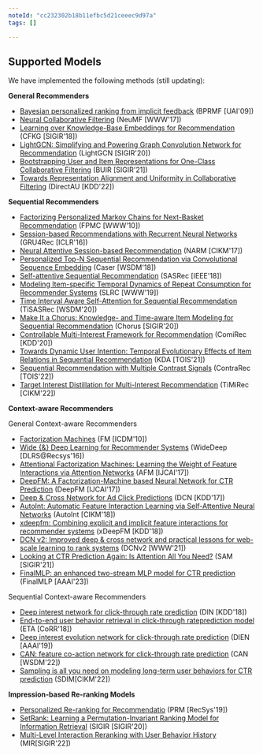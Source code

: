 ```yaml
---
noteId: "cc232302b18b11efbc5d21ceeec9d97a"
tags: []

---
```


## Supported Models

We have implemented the following methods (still updating):

**General Recommenders**

- [Bayesian personalized ranking from implicit feedback](https://arxiv.org/pdf/1205.2618.pdf?source=post_page) (BPRMF [UAI'09])
- [Neural Collaborative Filtering](https://arxiv.org/pdf/1708.05031.pdf?source=post_page---------------------------) (NeuMF [WWW'17])
- [Learning over Knowledge-Base Embeddings for Recommendation](https://arxiv.org/pdf/1803.06540.pdf) (CFKG [SIGIR'18])
- [LightGCN: Simplifying and Powering Graph Convolution Network for Recommendation](https://dl.acm.org/doi/abs/10.1145/3397271.3401063?casa_token=mMzWDMq9WxQAAAAA%3AsUQEeXtBSLjctZa7qfyOO25nOBqdHWW8ukbjZUeOmcprZcmF3QBWKBtdICrMDidOy8MJ28n3Z1zy5g) (LightGCN [SIGIR'20])
- [Bootstrapping User and Item Representations for One-Class Collaborative Filtering](https://arxiv.org/pdf/2105.06323) (BUIR [SIGIR'21])
- [Towards Representation Alignment and Uniformity in Collaborative Filtering](https://arxiv.org/pdf/2206.12811.pdf) (DirectAU [KDD'22])

**Sequential Recommenders**

- [Factorizing Personalized Markov Chains for Next-Basket Recommendation](https://dl.acm.org/doi/pdf/10.1145/1772690.1772773?casa_token=hhM2wEArOQEAAAAA:r_vhs7X8VE0rJ7FF5aZ4i-P-z1mSlBABdw5O9p0cuOahTOQ8D3FVyX6_d58sbQFiV1q1vdVHB-wKqw) (FPMC [WWW'10])
- [Session-based Recommendations with Recurrent Neural Networks](https://arxiv.org/pdf/1511.06939) (GRU4Rec [ICLR'16])
- [Neural Attentive Session-based Recommendation](https://arxiv.org/pdf/1711.04725.pdf) (NARM [CIKM'17])
- [Personalized Top-N Sequential Recommendation via Convolutional Sequence Embedding](https://arxiv.org/pdf/1809.07426) (Caser [WSDM'18])
- [Self-attentive Sequential Recommendation](https://arxiv.org/pdf/1808.09781.pdf) (SASRec [IEEE'18])
- [Modeling Item-specific Temporal Dynamics of Repeat Consumption for Recommender Systems](https://dl.acm.org/doi/pdf/10.1145/3308558.3313594) (SLRC [WWW'19])
- [Time Interval Aware Self-Attention for Sequential Recommendation](https://dl.acm.org/doi/pdf/10.1145/3336191.3371786) (TiSASRec [WSDM'20])
- [Make It a Chorus: Knowledge- and Time-aware Item Modeling for Sequential Recommendation](http://www.thuir.cn/group/~mzhang/publications/SIGIR2020Wangcy.pdf) (Chorus [SIGIR'20])
- [Controllable Multi-Interest Framework for Recommendation](https://dl.acm.org/doi/pdf/10.1145/3394486.3403344?casa_token=r35exDCLzSsAAAAA:hbdvRtwvH7LlbllHH7gITV_mpA5hYnAFXcpT2bW8MnbK7Gta50E60xNhC6KoQtY6AGOHaEVsK_GRVQ) (ComiRec [KDD'20])
- [Towards Dynamic User Intention: Temporal Evolutionary Effects of Item Relations in Sequential Recommendation](https://chenchongthu.github.io/files/TOIS-KDA-wcy.pdf) (KDA [TOIS'21])
- [Sequential Recommendation with Multiple Contrast Signals](https://dl.acm.org/doi/pdf/10.1145/3522673) (ContraRec [TOIS'22])
- [Target Interest Distillation for Multi-Interest Recommendation]() (TiMiRec [CIKM'22])

**Context-aware Recommenders**

General Context-aware Recommenders
- [Factorization Machines](https://ieeexplore.ieee.org/document/5694074) (FM [ICDM'10])
- [Wide {\&} Deep Learning for Recommender Systems](https://dl.acm.org/doi/pdf/10.1145/2988450.2988454) (WideDeep [DLRS@Recsys'16])
- [Attentional Factorization Machines: Learning the Weight of Feature Interactions via Attention Networks](https://arxiv.org/pdf/1708.04617) (AFM [IJCAI'17])
- [DeepFM: A Factorization-Machine based Neural Network for CTR Prediction](https://arxiv.org/pdf/1703.04247) (DeepFM [IJCAI'17])
- [Deep & Cross Network for Ad Click Predictions](https://dl.acm.org/doi/pdf/10.1145/3124749.3124754) (DCN [KDD'17])
- [AutoInt: Automatic Feature Interaction Learning via Self-Attentive Neural Networks](https://arxiv.org/pdf/1810.11921) (AutoInt [CIKM'18])
- [xdeepfm: Combining explicit and implicit feature interactions for recommender systems](https://arxiv.org/pdf/1803.05170.pdf%E2%80%8B%E2%80%8B) (xDeepFM [KDD'18])
- [DCN v2: Improved deep & cross network and practical lessons for web-scale learning to rank systems](https://arxiv.org/pdf/2008.13535) (DCNv2 [WWW'21])
- [Looking at CTR Prediction Again: Is Attention All You Need?](https://arxiv.org/pdf/2105.05563) (SAM [SIGIR'21])
- [FinalMLP: an enhanced two-stream MLP model for CTR prediction](https://ojs.aaai.org/index.php/AAAI/article/download/25577/25349) (FinalMLP [AAAI'23])

Sequential Context-aware Recommenders
- [Deep interest network for click-through rate prediction](https://arxiv.org/pdf/1706.06978) (DIN [KDD'18])
- [End-to-end user behavior retrieval in click-through rateprediction model](https://arxiv.org/pdf/2108.04468) (ETA [CoRR'18])
- [Deep interest evolution network for click-through rate prediction](https://aaai.org/ojs/index.php/AAAI/article/view/4545/4423) (DIEN [AAAI'19])
- [CAN: feature co-action network for click-through rate prediction](https://dl.acm.org/doi/abs/10.1145/3488560.3498435) (CAN [WSDM'22])
- [Sampling is all you need on modeling long-term user behaviors for CTR prediction](https://arxiv.org/pdf/2205.10249) (SDIM[CIKM'22])

**Impression-based Re-ranking Models**
- [Personalized Re-ranking for Recommendatio](https://arxiv.org/pdf/1904.06813) (PRM [RecSys'19])
- [SetRank: Learning a Permutation-Invariant Ranking Model for Information Retrieval](https://arxiv.org/pdf/1912.05891) (SIGIR [SIGIR'20])
- [Multi-Level Interaction Reranking with User Behavior History](https://arxiv.org/pdf/2204.09370) (MIR[SIGIR'22])